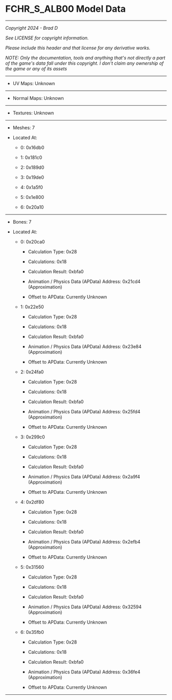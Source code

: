 # FCHR_S_ALB00 Model Data

---

*Copyright 2024 - Brad D*

*See LICENSE for copyright information.*

*Please include this header and that license for any derivative works.*

*NOTE: Only the documentation, tools and anything that's not directly a part of the game's data fall under this copyright. I don't claim any ownership of the game or any of its assets*

---


* UV Maps: Unknown

---

* Normal Maps: Unknown

---

* Textures: Unknown

---

* Meshes: 7

* Located At:

  * 0: 0x16db0

  * 1: 0x181c0

  * 2: 0x189d0

  * 3: 0x19de0

  * 4: 0x1a5f0

  * 5: 0x1e800

  * 6: 0x20a10

---

* Bones: 7

* Located At:

  * 0: 0x20ca0

    * Calculation Type: 0x28

    * Calculations: 0x18

    * Calculation Result: 0xbfa0

    * Animation / Physics Data (APData) Address: 0x21cd4 (Approximation)

    * Offset to APData: Currently Unknown

  * 1: 0x22e50

    * Calculation Type: 0x28

    * Calculations: 0x18

    * Calculation Result: 0xbfa0

    * Animation / Physics Data (APData) Address: 0x23e84 (Approximation)

    * Offset to APData: Currently Unknown

  * 2: 0x24fa0

    * Calculation Type: 0x28

    * Calculations: 0x18

    * Calculation Result: 0xbfa0

    * Animation / Physics Data (APData) Address: 0x25fd4 (Approximation)

    * Offset to APData: Currently Unknown

  * 3: 0x299c0

    * Calculation Type: 0x28

    * Calculations: 0x18

    * Calculation Result: 0xbfa0

    * Animation / Physics Data (APData) Address: 0x2a9f4 (Approximation)

    * Offset to APData: Currently Unknown

  * 4: 0x2df80

    * Calculation Type: 0x28

    * Calculations: 0x18

    * Calculation Result: 0xbfa0

    * Animation / Physics Data (APData) Address: 0x2efb4 (Approximation)

    * Offset to APData: Currently Unknown

  * 5: 0x31560

    * Calculation Type: 0x28

    * Calculations: 0x18

    * Calculation Result: 0xbfa0

    * Animation / Physics Data (APData) Address: 0x32594 (Approximation)

    * Offset to APData: Currently Unknown

  * 6: 0x35fb0

    * Calculation Type: 0x28

    * Calculations: 0x18

    * Calculation Result: 0xbfa0

    * Animation / Physics Data (APData) Address: 0x36fe4 (Approximation)

    * Offset to APData: Currently Unknown

---

